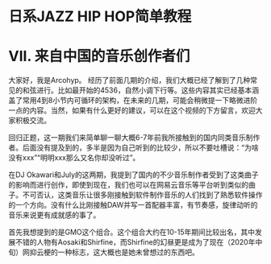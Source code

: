 # 日系JAZZ HIP HOP简单教程 
# VII. 来自中国的音乐创作者们
大家好，我是Arcohyp。
经历了前面几期的介绍，我们大概已经了解到了几种常见的和弦进行。比如最开始的4536，自然小调下行等。这些内容其实已经基本涵盖了常用4到8小节内可循环的架构，在未来的几期，可能会稍微提一下略微进阶一点的内容。当然，如果有什么更好的建议，可以在这个视频的下方留言，欢迎大家积极交流。

回归正题，这一期我们来简单聊一聊大概6-7年前我所接触到的国内同类音乐制作者。后面没有提及到的，多半是因为自己听到的比较少，所以不要吐槽说：“为啥没有xxx”“明明xxx那么又名你却没听过”。

在DJ Okawari和July的这两期，我提到了国内的不少音乐制作者受到了这类曲子的影响而进行创作，即使到现在，我们也可以在网易云音乐等平台听到类似的曲子。不可否认，这类音乐让很多刚接触到软件制作音乐的人们找到了熟悉软件操作的一个方向。没有什么比刚接触DAW并写一首配器丰富，有节奏感，旋律动听的音乐来说更有成就感的事了。

首先我想提到的是GMO这个组合。这个组合大约在10-15年期间比较出名，其中发展不错的人物有Aosaki和Shirfine，而Shirfine的幻昼更是成为了现在（2020年中旬）网抑云梗的一种标志，这大概也是她未曾想过的东西吧。


